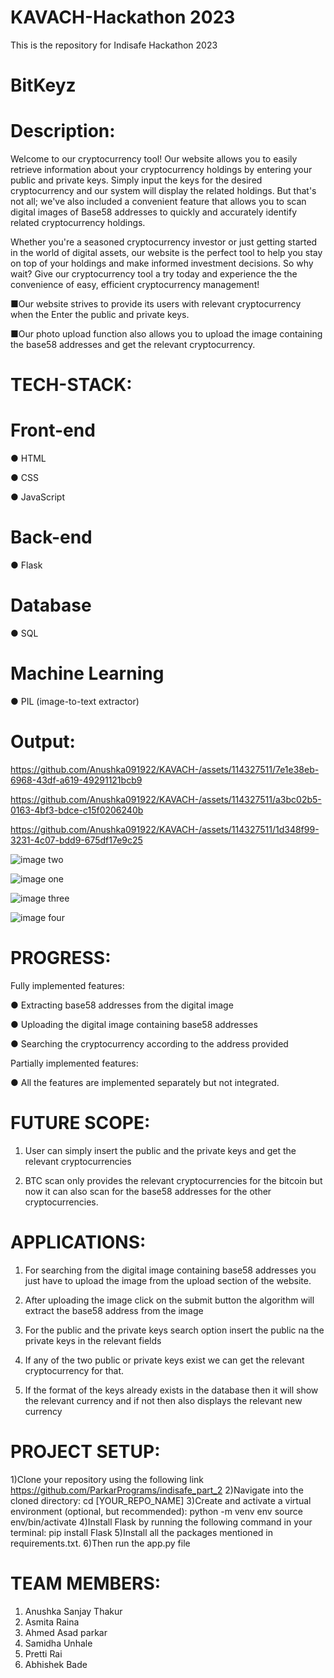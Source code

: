 # KAVACH-Hackathon 2023

This is the repository for Indisafe Hackathon 2023
# BitKeyz

# Description:
Welcome to our cryptocurrency tool! Our website allows you to easily retrieve
information about your cryptocurrency holdings by entering your public and
private keys. Simply input the keys for the desired cryptocurrency and our system
will display the related holdings.
But that's not all; we've also included a convenient feature that allows you to
scan digital images of Base58 addresses to quickly and accurately identify related
cryptocurrency holdings.

Whether you're a seasoned cryptocurrency investor or just getting started in the
world of digital assets, our website is the perfect tool to help you stay on top of
your holdings and make informed investment decisions.
So why wait? Give our cryptocurrency tool a try today and experience the
the convenience of easy, efficient cryptocurrency management!

■Our website strives to provide its users with relevant cryptocurrency when the
Enter the public and private keys.

■Our photo upload function also allows you to upload the image containing the
base58 addresses and get the relevant cryptocurrency.

# TECH-STACK:
# Front-end

● HTML

● CSS

● JavaScript

# Back-end

● Flask

# Database

● SQL

# Machine Learning

● PIL (image-to-text extractor)

# Output:





https://github.com/Anushka091922/KAVACH-/assets/114327511/7e1e38eb-6968-43df-a619-49291121bcb9





https://github.com/Anushka091922/KAVACH-/assets/114327511/a3bc02b5-0163-4bf3-bdce-c15f0206240b






https://github.com/Anushka091922/KAVACH-/assets/114327511/1d348f99-3231-4c07-bdd9-675df17e9c25







![image two](https://github.com/ParkarPrograms/indisafe/assets/114327511/d5d81062-d6f5-48ff-80c3-22bc0462390a)

![image one](https://github.com/ParkarPrograms/indisafe/assets/114327511/dc474f1c-eb59-44a6-927d-039cde91006b)


![image three](https://github.com/ParkarPrograms/indisafe/assets/114327511/016b69ec-460e-4642-b341-9475656c51a1)


![image four](https://github.com/ParkarPrograms/indisafe/assets/114327511/fe8e13b9-b6bc-43fa-8f66-cb31ab1fc5da)



# PROGRESS:

Fully implemented features:

● Extracting base58 addresses from the digital image

● Uploading the digital image containing base58 addresses

● Searching the cryptocurrency according to the address provided

Partially implemented features:

● All the features are implemented separately but not integrated.


# FUTURE SCOPE:
1. User can simply insert the public and the private keys and get the relevant
cryptocurrencies

3. BTC scan only provides the relevant cryptocurrencies for the bitcoin but now it
can also scan for the base58 addresses for the other cryptocurrencies.

# APPLICATIONS:
1. For searching from the digital image containing base58 addresses you just
have to upload the image from the upload section of the website.

3. After uploading the image click on the submit button the algorithm will
extract the base58 address from the image

5. For the public and the private keys search option insert the public na the
private keys in the relevant fields

7. If any of the two public or private keys exist we can get the relevant
cryptocurrency for that.

9. If the format of the keys already exists in the database then it will show
the relevant currency and if not then also displays the relevant new
currency

# PROJECT SETUP:
1)Clone your repository using the following link
https://github.com/ParkarPrograms/indisafe_part_2
2)Navigate into the cloned directory:
cd [YOUR_REPO_NAME]
3)Create and activate a virtual environment (optional, but recommended):
python -m venv env
source env/bin/activate
4)Install Flask by running the following command in your terminal:
pip install Flask
5)Install all the packages mentioned in requirements.txt.
6)Then run the app.py file

# TEAM MEMBERS:
1. Anushka Sanjay Thakur
2. Asmita Raina
3. Ahmed Asad parkar
4. Samidha Unhale
5. Pretti Rai
6. Abhishek Bade
